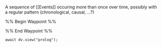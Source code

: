 A sequence of [[Events]] occuring more than once over time, possibly with a regular pattern (chronological, causal, ...?)

%% Begin Waypoint %%


%% End Waypoint %%

```dataviewjs
await dv.view("prolog");
```
